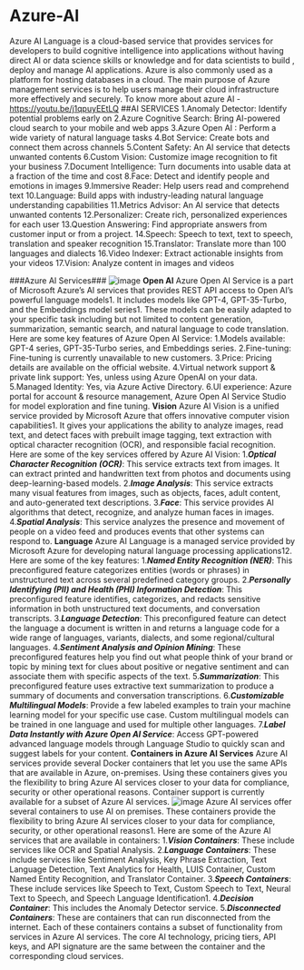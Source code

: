 # Azure-AI
Azure AI Language is a cloud-based service that provides services for developers to build cognitive intelligence into applications without having direct AI or data science skills or knowledge and for data scientists to build , deploy and manage AI applications. Azure is also commonly used as a platform for hosting databases in a cloud. The main purpose of Azure management services is to help users manage their cloud infrastructure more effectively and securely.
To know more about azure AI - 
https://youtu.be/j1qpuyEEtLQ
##AI SERVICES
1.Anomaly Detector: Identify potential problems early on
2.Azure Cognitive Search: Bring AI-powered cloud search to your mobile and web apps
3.Azure Open AI : Perform a wide variety of natural language tasks
4.Bot Service: Create bots and connect them across channels
5.Content Safety: An AI service that detects unwanted contents
6.Custom Vision: Customize image recognition to fit your business
7.Document Intelligence: Turn documents into usable data at a fraction of the time and cost
8.Face: Detect and identify people and emotions in images
9.Immersive Reader: Help users read and comprehend text
10.Language: Build apps with industry-leading natural language understanding capabilities
11.Metrics Advisor: An AI service that detects unwanted contents
12.Personalizer: Create rich, personalized experiences for each user
13.Question Answering: Find appropriate answers from customer input or from a project.
14.Speech: Speech to text, text to speech, translation and speaker recognition
15.Translator: Translate more than 100 languages and dialects
16.Video Indexer: Extract actionable insights from your videos
17.Vision: Analyze content in images and videos

###Azure AI Services###
![image](https://github.com/user-attachments/assets/dc97599e-a174-4651-9d4f-84a8ca6845f7)
**Open AI**
Azure Open AI Service is a part of Microsoft Azure’s AI services that provides REST API access to Open AI’s powerful language models1. It includes models like GPT-4, GPT-35-Turbo, and the Embeddings model series1. These models can be easily adapted to your specific task including but not limited to content generation, summarization, semantic search, and natural language to code translation. Here are some key features of Azure Open AI Service:
1.Models available: GPT-4 series, GPT-35-Turbo series, and Embeddings series.
2.Fine-tuning: Fine-tuning is currently unavailable to new customers.
3.Price: Pricing details are available on the official website.
4.Virtual network support & private link support: Yes, unless using Azure OpenAI on your data.
5.Managed Identity: Yes, via Azure Active Directory.
6.UI experience: Azure portal for account & resource management, Azure Open AI Service Studio for model exploration and fine tuning.
**Vision**
Azure AI Vision is a unified service provided by Microsoft Azure that offers innovative computer vision capabilities1. It gives your applications the ability to analyze images, read text, and detect faces with prebuilt image tagging, text extraction with optical character recognition (OCR), and responsible facial recognition. Here are some of the key services offered by Azure AI Vision:
1.***Optical Character Recognition (OCR)***: This service extracts text from images. It can extract printed and handwritten text from photos and documents using deep-learning-based models.
2.***Image Analysis***: This service extracts many visual features from images, such as objects, faces, adult content, and auto-generated text descriptions.
3.***Face***: This service provides AI algorithms that detect, recognize, and analyze human faces in images.
4.***Spatial Analysis***: This service analyzes the presence and movement of people on a video feed and produces events that other systems can respond to.
**Language**
Azure AI Language is a managed service provided by Microsoft Azure for developing natural language processing applications12. Here are some of the key features:
1.***Named Entity Recognition (NER)***: This preconfigured feature categorizes entities (words or phrases) in unstructured text across several predefined category groups.
2.***Personally Identifying (PII) and Health (PHI) Information Detection***: This preconfigured feature identifies, categorizes, and redacts sensitive information in both unstructured text documents, and conversation transcripts.
3.***Language Detection***: This preconfigured feature can detect the language a document is written in and returns a language code for a wide range of languages, variants, dialects, and some regional/cultural languages.
4.***Sentiment Analysis and Opinion Mining***: These preconfigured features help you find out what people think of your brand or topic by mining text for clues about positive or negative sentiment and can associate them with specific aspects of the text.
5.***Summarization***: This preconfigured feature uses extractive text summarization to produce a summary of documents and conversation transcriptions.
6.***Customizable Multilingual Models***: Provide a few labeled examples to train your machine learning model for your specific use case. Custom multilingual models can be trained in one language and used for multiple other languages.
7.***Label Data Instantly with Azure Open AI Service***: Access GPT-powered advanced language models through Language Studio to quickly scan and suggest labels for your content.
**Containers in Azure AI Services**
Azure AI services provide several Docker containers that let you use the same APIs that are available in Azure, on-premises. Using these containers gives you the flexibility to bring Azure AI services closer to your data for compliance, security or other operational reasons. Container support is currently available for a subset of Azure AI services.
![image](https://github.com/user-attachments/assets/0d40ac68-70cb-48c2-95a0-4b983e8577e7)
Azure AI services offer several containers to use AI on premises. These containers provide the flexibility to bring Azure AI services closer to your data for compliance, security, or other operational reasons1. Here are some of the Azure AI services that are available in containers:
1.***Vision Containers***: These include services like OCR and Spatial Analysis.
2.***Language Containers***: These include services like Sentiment Analysis, Key Phrase Extraction, Text Language Detection, Text Analytics for Health, LUIS Container, Custom Named Entity Recognition, and Translator Container.
3.***Speech Containers***: These include services like Speech to Text, Custom Speech to Text, Neural Text to Speech, and Speech Language Identification1.
4.***Decision Container***: This includes the Anomaly Detector service.
5.***Disconnected Containers***: These are containers that can run disconnected from the internet.
Each of these containers contains a subset of functionality from services in Azure AI services. The core AI technology, pricing tiers, API keys, and API signature are the same between the container and the corresponding cloud services.
